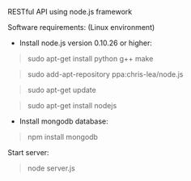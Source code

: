 RESTful API using node.js framework

Software requirements: (Linux environment)

 - Install node.js version 0.10.26 or higher:
  
  > sudo apt-get install python g++ make

  > sudo add-apt-repository ppa:chris-lea/node.js

  > sudo apt-get update

  > sudo apt-get install nodejs


 - Install mongodb database: 

  >npm install mongodb


Start server:

  > node server.js




